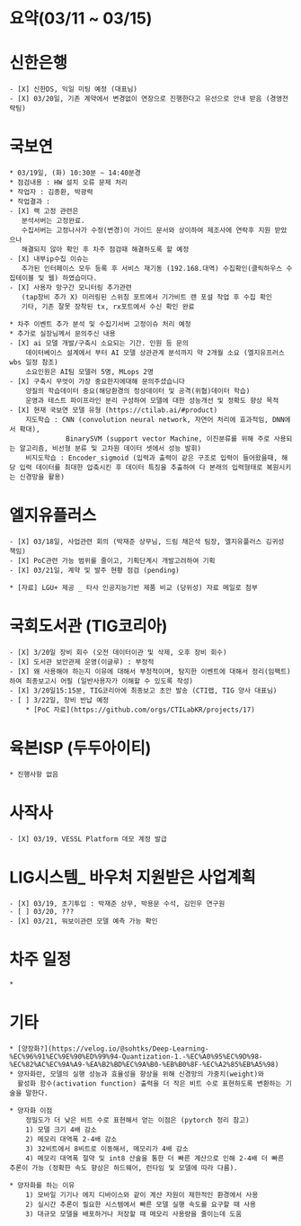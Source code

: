 # 요약(03/11 ~ 03/15)

# 신한은행
    - [X] 신한DS, 익일 미팅 예정 (대표님)
    - [X] 03/20일, 기존 계약에서 변경없이 연장으로 진행한다고 유선으로 안내 받음 (경영전략팀)

# 국보연 
    * 03/19일, (화) 10:30분 ~ 14:40분경 
    * 점검내용 : HW 설치 오류 문제 처리
    * 작업자 : 김종환, 박광력
    * 작업결과 : 
    - [X] 랙 고정 관련은 
       분석서버는 고정완료. 
       수집서버는 고정나사가 수정(변경)이 가이드 문서와 상이하여 제조사에 연락후 지원 받았으나 
       해결되지 않아 확인 후 차주 점검때 해결하도록 할 예정
    - [X] 내부ip수집 이슈는 
       추가된 인터페이스 모두 등록 후 서비스 재기동 (192.168.대역) 수집확인(클릭하우스 수집테이블 및 웹) 하였습미다.
    - [X] 사용자 망구간 모니터링 추가관련 
       (tap장비 추가 X) 미러링된 스위칭 포트에서 기가비트 랜 포설 작업 후 수집 확인
       기타, 기존 잘못 장착된 tx, rx포트에서 수신 확인 완료

    * 차주 이벤트 추가 분석 및 수집기서버 고정이슈 처리 예정
    * 추가로 실장님께서 문의주신 내용
    - [X] ai 모델 개발/구축시 소요되는 기간. 인원 등 문의
        데이터베이스 설계에서 부터 AI 모델 상관관계 분석까지 약 2개월 소요 (엘지유프러스 wbs 일정 참조)
        소요인원은 AI팀 모델러 5명, MLops 2명
    - [X] 구축시 무엇이 가장 중요한지에대해 문의주셨습니다
        양질의 학습데이터 중요(해당환경의 정상데이터 및 공격(위협)데이터 학습)
        운영과 테스트 파이프라인 분리 구성하여 모델에 대한 성능개선 및 정확도 향상 목적
    - [X] 현재 국보연 모델 유형 (https://ctilab.ai/#product)
        지도학습 : CNN (convolution neural network, 자연어 처리에 효과적임, DNN에서 확대), 
                  BinarySVM (support vector Machine, 이진분류를 위해 주로 사용되는 알고리즘, 비선형 분류 및 고차원 데이터 셋에서 성능 발휘)
        비지도학습 : Encoder_sigmoid (입력과 출력이 같은 구조로 입력이 들어왔을때, 해당 입력 데이터를 최대한 압축시킨 후 데이터 특징을 추출하여 다 본래의 입력형태로 복원시키는 신경망을 활용)

# 엘지유플러스
    - [X] 03/18일, 사업관련 회의 (박재준 상무님, 드림 채은석 팀장, 엘지유플러스 김귀성 책임)
    - [X] PoC관련 가능 범위를 줄이고, 기획단계시 개발고려하여 기획
    - [X] 03/21일, 계약 및 발주 현황 점검 (pending)

    * [자료] LGU+ 제공 _ 타사 인공지능기반 제품 비교 (당위성) 자료 메일로 첨부

# 국회도서관 (TIG코리아)
    - [X] 3/20일 장비 회수 (오전 데이터이관 및 삭제, 오후 장비 회수)
    - [X] 도서관 보안관제 운영(이글루) : 부정적
    - [X] 왜 사용해야 하는지 이유에 대해서 부정적이며, 탐지한 이벤트에 대해서 정리(임팩트) 하여 최종보고시 어필 (일반사용자가 이해할 수 있도록 작성)
    - [X] 3/20일15:15분, TIG코리아에 최종보고 초안 발송 (CTI랩, TIG 양사 대표님)
    - [ ] 3/22일, 장비 반납 예정 
        * [PoC 자료](https://github.com/orgs/CTILabKR/projects/17)

# 육본ISP (두두아이티)
    * 진행사항 없음

# 사작사
    - [X] 03/19, VESSL Platform 데모 계정 발급 

# LIG시스템_ 바우처 지원받은 사업계획
    - [X] 03/19, 초기투입 : 박재준 상무, 박용문 수석, 김민우 연구원
    - [ ] 03/20, ???
    - [X] 03/21, 워보이관련 모델 예측 가능 확인

# 차주 일정
    * 


# 기타
    * [양장화?](https://velog.io/@sohtks/Deep-Learning-%EC%96%91%EC%9E%90%ED%99%94-Quantization-1.-%EC%A0%95%EC%9D%98-%EC%82%AC%EC%9A%A9-%EA%B2%BD%EC%9A%B0-%EB%B0%8F-%EC%A2%85%EB%A5%98)
    * 양자화란, 모델의 실행 성능과 효율성을 향상을 위해 신경망의 가중치(weight)와 
      활성화 함수(activation function) 출력을 더 작은 비트 수로 표현하도록 변환하는 기술을 말한다.

    * 양자화 이점
        정밀도가 더 낮은 비트 수로 표현해서 얻는 이점은 (pytorch 정리 참고)
        1) 모델 크기 4배 감소
        2) 메모리 대역폭 2-4배 감소
        3) 32비트에서 8비트로 이동해서, 메모리가 4배 감소
        4) 메모리 대역폭 절약 및 int8 산술을 통한 더 빠른 계산으로 인해 2-4배 더 빠른 추론이 가능 (정확한 속도 향상은 하드웨어, 런타임 및 모델에 따라 다름).

    * 양자화를 하는 이유
        1) 모바일 기기나 에지 디바이스와 같이 계산 자원이 제한적인 환경에서 사용
        2) 실시간 추론이 필요한 시스템에서 빠른 모델 실행 속도를 요구할 때 사용
        3) 대규모 모델을 배포하거나 저장할 때 메모리 사용량을 줄이는데 도움
